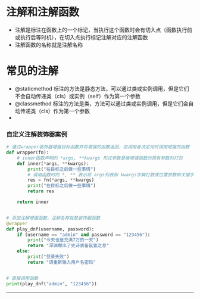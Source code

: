 # 注解和注解函数
- 注解是标注在函数上的一个标记，当执行这个函数时会有切入点（函数执行前或执行后等时机），在切入点执行标记注解对应的注解函数
- 注解函数的名称就是注解名称

# 常见的注解
- @staticmethod 标注的方法是静态方法，可以通过类或实例调用，但是它们不会自动传递类（cls）或实例（self）作为第一个参数
- @classmethod 标注的方法是类，方法可以通过类或实例调用，但是它们会自动传递类（cls）作为第一个参数
- 

### 自定义注解装饰器案例
~~~python
# 通过wrapper装饰器增强目标函数并将增强的函数返回，由调用者决定何时调用增强的函数
def wrapper(fn):
    # inner函数声明的 *args, **kwargs 形式参数是被增强函数的原有参数的打包
    def inner(*args, **kwargs):
        print("在目标之前做一些事情")
        # 调用函数时的 *, ** 表示将 args列表和 kwargs字典打散成位置参数和关键字参数
        res = fn(*args, **kwargs)
        print("在目标之后做一些事情")
        return res

    return inner


# 添加注解增强函数，注解名称就是装饰器函数
@wrapper
def play_dnf(username, password):
    if (username == "admin" and password == "123456"):
        print("今天也是充满7万的一天")
        return "深渊爆出了史诗装备氤氲之息"
    else:
        print("登录失败")
        return "请重新输入用户名密码"


# 直接调用函数
print(play_dnf("admin", "123456"))
~~~
---